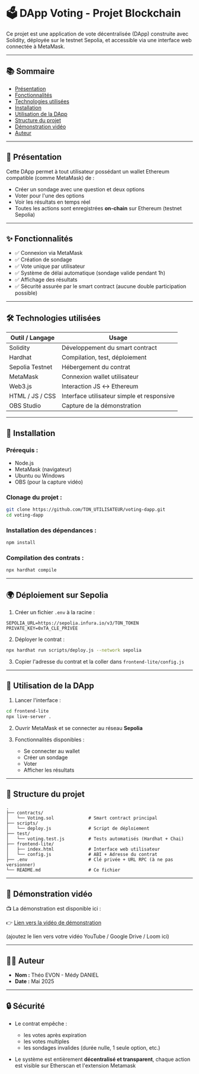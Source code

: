 
# 🗳️ DApp Voting - Projet Blockchain

Ce projet est une application de vote décentralisée (DApp) construite avec Solidity, déployée sur le testnet Sepolia, et accessible via une interface web connectée à MetaMask.

---

## 📚 Sommaire

- [Présentation](#-présentation)
- [Fonctionnalités](#-fonctionnalités)
- [Technologies utilisées](#-technologies-utilisées)
- [Installation](#-installation)
- [Utilisation de la DApp](#-utilisation-de-la-dapp)
- [Structure du projet](#-structure-du-projet)
- [Démonstration vidéo](#-démonstration-vidéo)
- [Auteur](#-auteur)

---

## 📖 Présentation

Cette DApp permet à tout utilisateur possédant un wallet Ethereum compatible (comme MetaMask) de :

- Créer un sondage avec une question et deux options
- Voter pour l'une des options
- Voir les résultats en temps réel
- Toutes les actions sont enregistrées **on-chain** sur Ethereum (testnet Sepolia)

---

## ✨ Fonctionnalités

- ✅ Connexion via MetaMask
- ✅ Création de sondage
- ✅ Vote unique par utilisateur
- ✅ Système de délai automatique (sondage valide pendant 1h)
- ✅ Affichage des résultats
- ✅ Sécurité assurée par le smart contract (aucune double participation possible)

---

## 🛠️ Technologies utilisées

| Outil / Langage     | Usage                                      |
|---------------------|---------------------------------------------|
| Solidity            | Développement du smart contract             |
| Hardhat             | Compilation, test, déploiement              |
| Sepolia Testnet     | Hébergement du contrat                      |
| MetaMask            | Connexion wallet utilisateur                |
| Web3.js             | Interaction JS ↔️ Ethereum                   |
| HTML / JS / CSS     | Interface utilisateur simple et responsive  |
| OBS Studio          | Capture de la démonstration                 |

---

## 🚀 Installation

### Prérequis :

- Node.js
- MetaMask (navigateur)
- Ubuntu ou Windows
- OBS (pour la capture vidéo)

### Clonage du projet :

```bash
git clone https://github.com/TON_UTILISATEUR/voting-dapp.git
cd voting-dapp
```

### Installation des dépendances :

```bash
npm install
```

### Compilation des contrats :

```bash
npx hardhat compile
```

---

## 🌍 Déploiement sur Sepolia

1. Créer un fichier `.env` à la racine :
```
SEPOLIA_URL=https://sepolia.infura.io/v3/TON_TOKEN
PRIVATE_KEY=0xTA_CLE_PRIVÉE
```

2. Déployer le contrat :
```bash
npx hardhat run scripts/deploy.js --network sepolia
```

3. Copier l'adresse du contrat et la coller dans `frontend-lite/config.js`

---

## 🧪 Utilisation de la DApp

1. Lancer l'interface :
```bash
cd frontend-lite
npx live-server .
```

2. Ouvrir MetaMask et se connecter au réseau **Sepolia**

3. Fonctionnalités disponibles :
   - Se connecter au wallet
   - Créer un sondage
   - Voter
   - Afficher les résultats

---

## 📁 Structure du projet

```
.
├── contracts/
│   └── Voting.sol             # Smart contract principal
├── scripts/
│   └── deploy.js              # Script de déploiement
├── test/
│   └── voting.test.js         # Tests automatisés (Hardhat + Chai)
├── frontend-lite/
│   ├── index.html             # Interface web utilisateur
│   └── config.js              # ABI + Adresse du contrat
├── .env                       # Clé privée + URL RPC (à ne pas versionner)
└── README.md                  # Ce fichier
```

---

## 🎥 Démonstration vidéo

📺 La démonstration est disponible ici :

👉 [Lien vers la vidéo de démonstration](https://www.youtube.com/watch?v=6yGek-r0qsA)

(ajoutez le lien vers votre vidéo YouTube / Google Drive / Loom ici)

---

## 👨‍💻 Auteur

- **Nom :** Théo EVON - Médy DANIEL
- **Date :** Mai 2025

---

## 🔒 Sécurité

- Le contrat empêche :
  - les votes après expiration
  - les votes multiples
  - les sondages invalides (durée nulle, 1 seule option, etc.)

- Le système est entièrement **décentralisé et transparent**, chaque action est visible sur Etherscan et l'extension Metamask